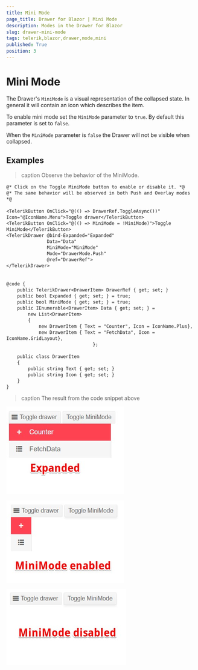 ```yaml
---
title: Mini Mode
page_title: Drawer for Blazor | Mini Mode
description: Modes in the Drawer for Blazor
slug: drawer-mini-mode
tags: telerik,blazor,drawer,mode,mini
published: True
position: 3
---
```


# Mini Mode

The Drawer's `MiniMode` is a visual representation of the collapsed state. In general it will contain an icon which describes the item.

To enable mini mode set the `MiniMode` parameter to `true`. By default this parameter is set to `false`.

When the `MiniMode` parameter is `false` the Drawer will not be visible when collapsed.

## Examples

>caption Observe the behavior of the MiniMode.

````CSHTML
@* Click on the Toggle MiniMode button to enable or disable it. *@
@* The same behavior will be observed in both Push and Overlay modes *@

<TelerikButton OnClick="@(() => DrawerRef.ToggleAsync())" Icon="@IconName.Menu">Toggle drawer</TelerikButton>
<TelerikButton OnClick="@(() => MiniMode = !MiniMode)">Toggle MiniMode</TelerikButton>
<TelerikDrawer @bind-Expanded="Expanded"
               Data="Data"
               MiniMode="MiniMode"
               Mode="DrawerMode.Push"
               @ref="DrawerRef">
</TelerikDrawer>


@code {
    public TelerikDrawer<DrawerItem> DrawerRef { get; set; }
    public bool Expanded { get; set; } = true;
    public bool MiniMode { get; set; } = true;
    public IEnumerable<DrawerItem> Data { get; set; } =
        new List<DrawerItem>
        {
            new DrawerItem { Text = "Counter", Icon = IconName.Plus},
            new DrawerItem { Text = "FetchData", Icon = IconName.GridLayout},
                                };

    public class DrawerItem
    {
        public string Text { get; set; }
        public string Icon { get; set; }
    }
}
````

>caption The result from the code snippet above

![drawer expanded example](images/drawer-minimode-expanded.jpg)

![drawer collapsed example](images/drawer-minimode-collapsed.jpg)

![drawer disabled mini mode example](images/drawer-minimode-disabled.jpg)
